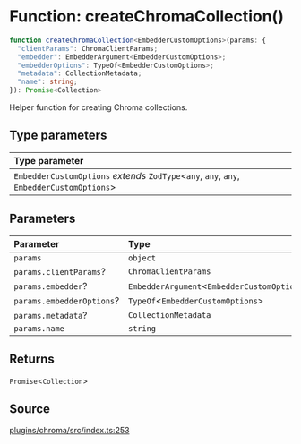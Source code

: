# Function: createChromaCollection()

```ts
function createChromaCollection<EmbedderCustomOptions>(params: {
  "clientParams": ChromaClientParams;
  "embedder": EmbedderArgument<EmbedderCustomOptions>;
  "embedderOptions": TypeOf<EmbedderCustomOptions>;
  "metadata": CollectionMetadata;
  "name": string;
}): Promise<Collection>
```

Helper function for creating Chroma collections.

## Type parameters

| Type parameter |
| :------ |
| `EmbedderCustomOptions` *extends* `ZodType`\<`any`, `any`, `any`, `EmbedderCustomOptions`\> |

## Parameters

| Parameter | Type |
| :------ | :------ |
| `params` | `object` |
| `params.clientParams`? | `ChromaClientParams` |
| `params.embedder`? | `EmbedderArgument`\<`EmbedderCustomOptions`\> |
| `params.embedderOptions`? | `TypeOf`\<`EmbedderCustomOptions`\> |
| `params.metadata`? | `CollectionMetadata` |
| `params.name` | `string` |

## Returns

`Promise`\<`Collection`\>

## Source

[plugins/chroma/src/index.ts:253](https://github.com/firebase/genkit/blob/9cb10ef63dd6659f1a31ffd2367b7efa8acc10e5/js/plugins/chroma/src/index.ts#L253)

